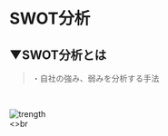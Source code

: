 # SWOT分析

## ▼SWOT分析とは
>・自社の強み、弱みを分析する手法<br>
<br>

![trength](https://user-images.githubusercontent.com/81621944/229332667-996b34b5-4d19-4c46-9b7e-bb2b4ecf6d48.png)<br>
<>br

